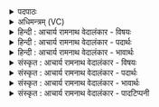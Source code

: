 <details><summary>पदपाठः</summary>

प्र꣡ति꣢꣯। उ꣣। अदर्शि। आयती꣢। आ꣣। यती꣢। उ꣣च्छ꣡न्ती꣢। दु꣣हिता꣢। दि꣣वः꣢। अ꣡प꣢꣯। उ꣣। मही꣢। वृ꣣णुते। च꣡क्षुषा꣢꣯। त꣡मः꣢꣯। ज्यो꣡तिः꣢꣯। कृ꣣णोति। सून꣡री꣢। सु꣣। न꣡री꣢꣯। ७५१।
</details>

<details><summary>अधिमन्त्रम् (VC)</summary>

- उषाः
- वसिष्ठो मैत्रावरुणिः
- प्रगाथः(विषमा बृहती, समा सतोबृहती)
- मध्यमः
</details>

<details><summary>हिन्दी : आचार्य रामनाथ वेदालंकार - विषयः</summary>

प्रथम ऋचा पूर्वार्चिक में क्रमाङ्क ३०३ पर प्राकृतिक उषा के पक्ष में व्याख्यात की जा चुकी है। यहाँ आध्यात्मिक उषा का वर्णन करते हैं।
</details>

<details><summary>हिन्दी : आचार्य रामनाथ वेदालंकार - पदार्थः</summary>

पदार्थान्वयभाषाः -  (आयती)आती हुई, (उच्छन्ती)हृदय-प्राङ्गण में उदित होती हुई, (दिवः दुहिता)तेजस्वी परमात्मा की पुत्री के समान विद्यमान अध्यात्मप्रभा(चक्षुषा)अपने दिव्य प्रकाश से(तमः)मोहरूप अन्धकार को(अप उ वृणुते)दूर कर रही है।(सूनरी)उत्कृष्ट नेतृत्व करनेवाली यह अध्यात्मप्रभारूप उषा(ज्योतिः)विवेकख्यातिरूप ज्योति को(कृणोति)उत्पन्न कर रही है ॥१॥
</details>

<details><summary>हिन्दी : आचार्य रामनाथ वेदालंकार - भावार्थः</summary>

भावार्थभाषाः -  परमात्मा की उपासना से हृदय में प्रकट होती हुई दिव्यप्रभा समस्त तामसिकता के जाल को विच्छिन्न करके अन्तःकरण को निर्मल बना देती है ॥१॥
</details>

<details><summary>संस्कृत : आचार्य रामनाथ वेदालंकार - विषयः</summary>

तत्र प्रथमा ऋक् पूर्वार्चिके ३०३ क्रमाङ्के प्राकृतिक्या उषसः पक्षे व्याख्याता। अत्राध्यात्मिकी उषा वर्ण्यते।
</details>

<details><summary>संस्कृत : आचार्य रामनाथ वेदालंकार - पदार्थः</summary>

पदार्थान्वयभाषाः -  (आयती)आगच्छन्ती(उच्छन्ती)हृदयप्राङ्गणे उदयं भजमाना(दिवः दुहिता)द्योतमानस्य परमात्मनः पुत्रीव विद्यमाना अध्यात्मप्रभारूपिणी उषाः(प्रति अदर्शि उ)उपासकेन मया अनुभूताऽस्ति खलु।(मही)महती एषा अध्यात्मप्रभा(चक्षुषा)चक्षसा,स्वकीयेन दिव्यप्रकाशेन(तमः)मोहान्धकारम्(अप उ वृणुते)अपाकरोति।(सूनरी)सुनेत्री एषा अध्यात्मप्रभारूपिणी उषाः(ज्योतिः)विवेकख्यातिरूपं ज्योतिः(कृणोति)जनयति ॥१॥
</details>

<details><summary>संस्कृत : आचार्य रामनाथ वेदालंकार - भावार्थः</summary>

भावार्थभाषाः -  परमात्मोपासनेन हृदये प्रादुर्भवन्ती दिव्यप्रभा सर्वं तमोजालं विच्छिद्यान्तःकरणं निर्मलं करोति ॥१॥
</details>

<details><summary>संस्कृत : आचार्य रामनाथ वेदालंकार - पादटिप्पनी</summary>

टिप्पणी:   २.ऋ० ७।८१।१ ‘अपो॒ महि॑ व्ययति॒ चक्ष॑से॒’ इति पाठः। साम० ३०३।
</details>